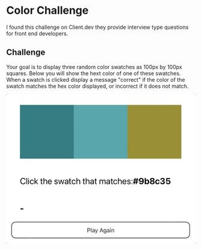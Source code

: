 # Color Challenge

I found this challenge on Client.dev they provide interview type questions for front end developers. 

## Challenge

Your goal is to display three random color swatches as 100px by 100px squares. Below you will show the hext color of one of these swatches. When a swatch is clicked display a message "correct" if the color of the swatch matches the hex color displayed, or incorrect if it does not match. 

![Color Challenge](color-challenge.gif)